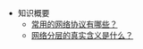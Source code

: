 <!-- docs/_sidebar.md -->

<!-- 左边导航栏 -->

- 知识概要
  - [常用的网络协议有哪些？](./_source/网络协议的简单例子.md)
  - [网络分层的真实含义是什么？](./_source/网络分层的真实含义是什么？.md)
